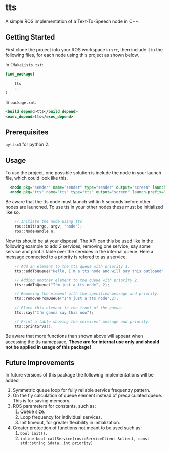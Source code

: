 # tts
A simple ROS implementation of a Text-To-Speech node in C++.
## Getting Started
First clone the project into your ROS workspace in ``` src ```, 
then include it in the following files, for each node using this project as shown below.

In ```CMakeLists.txt```:
```CMake
find_package(
	...
  	tts
	...
)
```

In ```package.xml```:
```xml
<build_depend>tts</build_depend>
<exec_depend>tts</exec_depend>
```

## Prerequisites
``` pyttsx3 ``` for python 2.
## Usage
To use the project, one possible solution is include the node in your launch file, which could look like this.
```xml
  <node pkg="sender" name="sender" type="sender" output="screen" launch-prefix="gnome-terminal -e" />
  <node pkg="tts" name="tts" type="tts" output="screen" launch-prefix="gnome-terminal -e"/>
```
Be aware that the tts node must launch wihtin 5 seconds before other nodes are launched.
To use tts in your other nodes these must be initialized like so.
```cpp
    // Initiate the node using tts
    ros::init(argc, argv, "node");
    ros::NodeHandle n;
```
Now tts should be at your disposal.
The API can this be used like in the following example to add 2 services, removing one service, say some service and print a table over the services in the internal queue. Here a message connected to a priority is refered to as a service.

```cpp
    // Add an element to the tts queue with priority 1.
    tts::addToQueue("Hello, I'm a tts node and will say this outloaud", 1);

    // Adding another element to the queue with priority 2.
    tts::addToQueue("I'm just a tts node", 2);

    // Removing the element with the specified message and priority.
    tts::removeFromQueue("I'm just a tts node",2);

    // Place this element in the front of the queue.
    tts::say("I'm gonna say this now");

    // Print a table showing the services' message and priority.
    tts::printSrvs();
```
Be aware that more functions than shown above will appear when accessing the tts namepsace, **These are for internal use only and should not be applied in usage of this package!** 
## Future Improvements
In future versions of this package the following implementations will be added 
1. Symmetric queue loop for fully reliable service frequenzy pattern.
2. On the fly calculation of queue element instead of precalculated queue. This is for saving memeory.
3. ROS parameters for constants, such as:
   1. Queue size.
   2. Loop frequency for individual services.
   3. Init timeout, for greater flexibility in initialization.
4. Greater protection of functions not meant to be used such as:
   1. ```bool init().```
   2. ``` inline bool callService(ros::ServiceClient &client, const std::string &data, int priority) ```

